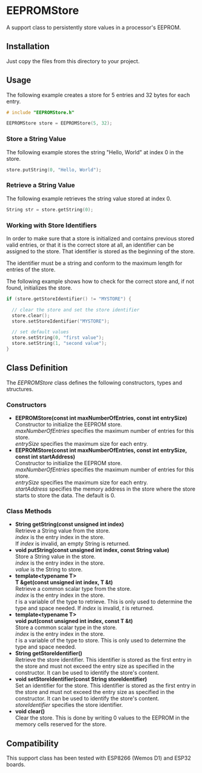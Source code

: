 # EEPROMStore

A support class to persistently store values in a processor's EEPROM.

## Installation

Just copy the files from this directory to your project.

## Usage

The following example creates a store for 5 entries and 32 bytes for each entry.

```cpp
# include "EEPROMStore.h"

EEPROMStore store = EEPROMStore(5, 32);

```

### Store a String Value

The following example stores the string "Hello, World" at index 0 in the store.

```cpp
store.putString(0, "Hello, World");
```

### Retrieve a String Value

The following example retrieves the string value stored at index 0.

```cpp
String str = store.getString(0);
```

### Working with Store Identifiers

In order to make sure that a store is initialized and contains previous stored valid entries, or that it is the correct store at all, an identifier can be assigned to the store. That identifier is stored as the beginning of the store.

The identifier must be a string and conform to the maximum length for entries of the store.

The following example shows how to check for the correct store and, if not found, initializes the store.

```cpp
if (store.getStoreIdentifier() != "MYSTORE") {

  // clear the store and set the store identifier
  store.clear();
  store.setStoreIdentifier("MYSTORE");

  // set default values
  store.setString(0, "first value");
  store.setString(1, "second value");
}
```

## Class Definition

The *EEPROMStore* class defines the following constructors, types and structures.

### Constructors

- **EEPROMStore(const int maxNumberOfEntries, const int entrySize)**  
Constructor to initialize the EEPROM store.  
*maxNumberOfEntries* specifies the maximum number of entries for this store.  
*entrySize* specifies the maximum size for each entry.
- **EEPROMStore(const int maxNumberOfEntries, const int entrySize, const int startAddress)**  
Constructor to initialize the EEPROM store.  
*maxNumberOfEntries* specifies the maximum number of entries for this store.  
*entrySize* specifies the maximum size for each entry.  
*startAddress* specifies the memory address in the store where the store starts to store the data. The default is 0.

### Class Methods

- **String getString(const unsigned int index)**  
Retrieve a String value from the store.  
*index* is the entry index in the store.  
If *index* is invalid, an empty String is returned.
- **void putString(const unsigned int index, const String value)**  
Store a String value in the store.  
*index* is the entry index in the store.  
*value* is the String to store.
- **template&lt;typename T>**  
**T &get(const unsigned int index, T &t)**  
Retrieve a common scalar type from the store.  
*index* is the entry index in the store.  
*t* is a variable of the type to retrieve. This is only used to determine the type and space needed.
If *index* is invalid, *t* is returned.
- **template&lt;typename T>**  
**void put(const unsigned int index, const T &t)**  
Store a common scalar type in the store.  
*index* is the entry index in the store.  
*t* is a variable of the type to store. This is only used to determine the type and space needed.
- **String getStoreIdentifier()**  
Retrieve the store identifier. This identifier is stored as the first entry in the store and must not exceed the entry size as specified in the constructor. It can be used to identify the store's content.
- **void setStoreIdentifier(const String storeIdentifier)**  
Set an identifier for the store. This identifier is stored as the first entry in the store and must not exceed the entry size as specified in the constructor. It can be used to identify the store's content.  
*storeIdentifier* specifies the store identifier.  
- **void clear()**  
Clear the store. This is done by writing 0 values to the EEPROM in the memory cells reserved for the store.

## Compatibility

This support class has been tested with ESP8266 (Wemos D1) and ESP32 boards.
